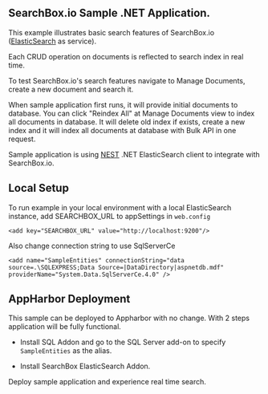 ﻿## SearchBox.io Sample .NET Application.

This example illustrates basic search features of SearchBox.io ([ElasticSearch](http://www.elasticsearch.org) as service).

Each CRUD operation on documents is reflected to search index in real time.

To test SearchBox.io's search features navigate to Manage Documents, create a new document and search it.

When sample application first runs, it will provide initial documents to database. You can click "Reindex All" at Manage Documents view to index all documents in database. It will delete old index if exists, create a new index and it will index all documents at database with Bulk API in one request.

Sample application is using [NEST](https://github.com/Mpdreamz/NEST) .NET ElasticSearch client to integrate with SearchBox.io.


## Local Setup

To run example in your local environment with a local ElasticSearch instance, add SEARCHBOX_URL to appSettings in `web.config`

    <add key="SEARCHBOX_URL" value="http://localhost:9200"/>

Also change connection string to use SqlServerCe

    <add name="SampleEntities" connectionString="data source=.\SQLEXPRESS;Data Source=|DataDirectory|aspnetdb.mdf" providerName="System.Data.SqlServerCe.4.0" />


## AppHarbor Deployment

This sample can be deployed to Appharbor with no change. With 2 steps application will be fully functional.

* Install SQL Addon and go to the SQL Server add-on to specify `SampleEntities` as the alias.

* Install SearchBox ElasticSearch Addon.

Deploy sample application and experience real time search.